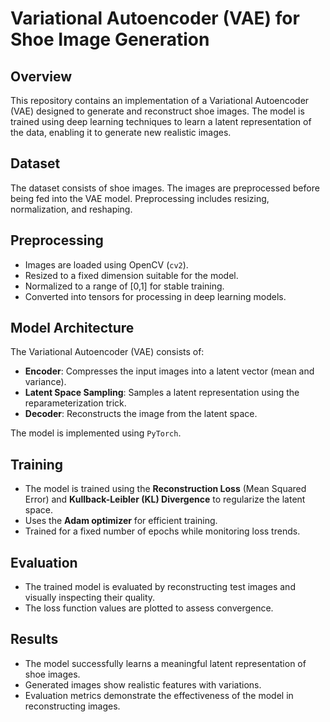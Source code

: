 # Variational Autoencoder (VAE) for Shoe Image Generation

## Overview
This repository contains an implementation of a Variational Autoencoder (VAE) designed to generate and reconstruct shoe images. The model is trained using deep learning techniques to learn a latent representation of the data, enabling it to generate new realistic images.

## Dataset
The dataset consists of shoe images. The images are preprocessed before being fed into the VAE model. Preprocessing includes resizing, normalization, and reshaping.

## Preprocessing
- Images are loaded using OpenCV (`cv2`).
- Resized to a fixed dimension suitable for the model.
- Normalized to a range of [0,1] for stable training.
- Converted into tensors for processing in deep learning models.

## Model Architecture
The Variational Autoencoder (VAE) consists of:
- **Encoder**: Compresses the input images into a latent vector (mean and variance).
- **Latent Space Sampling**: Samples a latent representation using the reparameterization trick.
- **Decoder**: Reconstructs the image from the latent space.

The model is implemented using `PyTorch`.

## Training
- The model is trained using the **Reconstruction Loss** (Mean Squared Error) and **Kullback-Leibler (KL) Divergence** to regularize the latent space.
- Uses the **Adam optimizer** for efficient training.
- Trained for a fixed number of epochs while monitoring loss trends.

## Evaluation
- The trained model is evaluated by reconstructing test images and visually inspecting their quality.
- The loss function values are plotted to assess convergence.

## Results
- The model successfully learns a meaningful latent representation of shoe images.
- Generated images show realistic features with variations.
- Evaluation metrics demonstrate the effectiveness of the model in reconstructing images.
